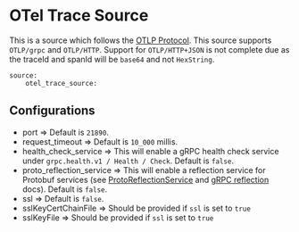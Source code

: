 # OTel Trace Source 

This is a source which follows the [OTLP Protocol](https://github.com/open-telemetry/oteps/blob/master/text/0035-opentelemetry-protocol.md). This source supports ```OTLP/grpc``` and ```OTLP/HTTP```. Support for ```OTLP/HTTP+JSON``` is not complete due as the traceId and spanId will be ```base64``` and not ```HexString```.

```
source:
    otel_trace_source:
```

## Configurations

* port => Default is ```21890```. 
* request_timeout => Default is ```10_000``` millis.
* health_check_service => This will enable a gRPC health check service under ```grpc.health.v1 / Health / Check```. Default is ```false```.
* proto_reflection_service => This will enable a reflection service for Protobuf services (see [ProtoReflectionService](https://grpc.github.io/grpc-java/javadoc/io/grpc/protobuf/services/ProtoReflectionService.html) and [gRPC reflection](https://github.com/grpc/grpc-java/blob/master/documentation/server-reflection-tutorial.md) docs). Default is ```false```.
* ssl => Default is ```false```.
* sslKeyCertChainFile => Should be provided if ```ssl``` is set to ```true```
* sslKeyFile => Should be provided if ```ssl``` is set to ```true```